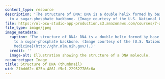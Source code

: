```yaml
---
content_type: resource
description: 'The structure of DNA: DNA is a double helix formed by base pairs attached
  to a sugar-phosphate backbone. (Image courtesy of the U.S. National Library of Medicine.)'
file: https://ol-ocw-studio-app-production.s3.amazonaws.com/courses/7-a12-freshman-seminar-structural-basis-of-genetic-material-nucleic-acids-fall-2005/21bdd62c625b4861f5e1229527786c6a_7-a12f05-th.jpg
file_type: image/jpeg
image_metadata:
  caption: 'The structure of DNA: DNA is a double helix formed by base pairs attached
    to a sugar-phosphate backbone. (Image courtesy of the [U.S. National Library of
    Medicine](http://ghr.nlm.nih.gov/).)'
  credit: ''
  image-alt: Illustration showing the structure of a DNA molecule.
resourcetype: Image
title: Structure of DNA (thumbnail)
uid: 21bdd62c-625b-4861-f5e1-229527786c6a
---
```

